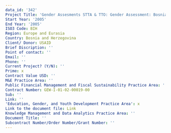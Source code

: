 ```yaml
---
data_id: '342'
Project Title: 'Gender Assesments STTA & TTO: Gender Assessment: Bosnia-Herzegovina (TDY 46)'
Start Year: '2005'
End Year: '2005'
ISO3 Code: BIH
Region: Europe and Eurasia
Country: Bosnia and Herzegovina
Client/ Donor: USAID
Brief Discription: ''
Point of contact: ''
Email: ''
Phone: ''
Current Project? (Y/N): ''
Prime: x
Contract Value USD: ''
M&E Practice Area: ''
Public Financial Management and Fiscal Sustainability Practice Area: ''
Contract Number: GEW-I-01-02-00019-00
Sub: ''
Link: ''
'Education, Gender, and Youth Development Practice Area': x
Link to the document file: Link
Knowledge Management and Data Analytics Practice Area: ''
Document Title: ''
Subcontract Number/Order Number/Grant Number: ''
---
```

